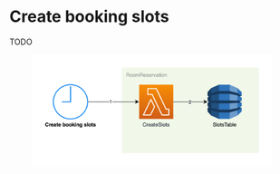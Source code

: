 # Create booking slots

TODO

<figure><img src="../../.gitbook/assets/Get-A-Room Solution 6.png" alt=""><figcaption></figcaption></figure>
